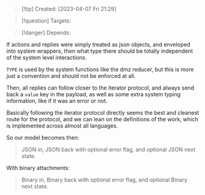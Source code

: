 
>[!tip] Created: [2023-04-07 Fri 21:29]

>[!question] Targets: 

>[!danger] Depends: 

If actions and replies were simply treated as json objects, and enveloped into system wrappers, then what type there should be totally independent of the system level interactions.

`TYPE` is used by the system functions like the dmz reducer, but this is more just a convention and should not be enforced at all.

Then, all replies can follow closer to the iterator protocol, and always send back a `value` key in the payload, as well as some extra system typing information, like if it was an error or not.

Basically following the iterator protocol directly seems the best and cleanest route for the protocol, and we can lean on the definitions of the work, which is implemented across almost all languages.

So our model becomes then:

> JSON in, JSON back with optional error flag, and optional JSON next state.

With binary attachments:

> Binary in, Binary back with optional error flag, and optional Binary next state.

